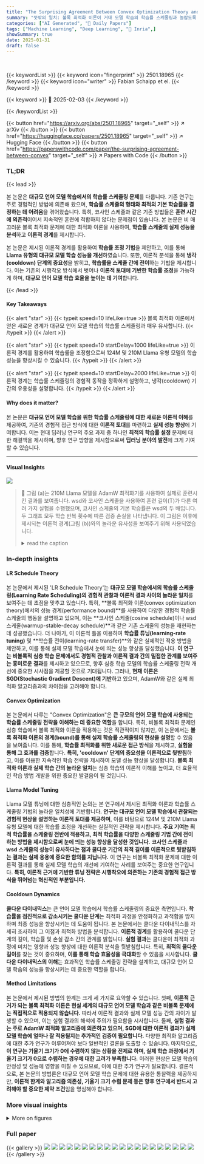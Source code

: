 ```yaml
---
title: "The Surprising Agreement Between Convex Optimization Theory and Learning-Rate Scheduling for Large Model Training"
summary: "뜻밖의 일치: 볼록 최적화 이론이 거대 모델 학습의 학습률 스케줄링과 놀랍도록 일치합니다!"
categories: ["AI Generated", "🤗 Daily Papers"]
tags: ["Machine Learning", "Deep Learning", "🏢 Inria",]
showSummary: true
date: 2025-01-31
draft: false
---
```


<br>

{{< keywordList >}}
{{< keyword icon="fingerprint" >}} 2501.18965 {{< /keyword >}}
{{< keyword icon="writer" >}} Fabian Schaipp et el. {{< /keyword >}}
 
{{< keyword >}} 🤗 2025-02-03 {{< /keyword >}}
 
{{< /keywordList >}}

{{< button href="https://arxiv.org/abs/2501.18965" target="_self" >}}
↗ arXiv
{{< /button >}}
{{< button href="https://huggingface.co/papers/2501.18965" target="_self" >}}
↗ Hugging Face
{{< /button >}}
{{< button href="https://paperswithcode.com/paper/the-surprising-agreement-between-convex" target="_self" >}}
↗ Papers with Code
{{< /button >}}




### TL;DR


{{< lead >}}

본 논문은 **대규모 언어 모델 학습에서의 학습률 스케줄링 문제**를 다룹니다.  기존 연구는 주로 경험적인 방법에 의존해 왔으며, **학습률 스케줄의 형태와 최적의 기본 학습률을 결정하는 데 어려움**을 겪어왔습니다. 특히, 코사인 스케줄과 같은 기존 방법들은 **훈련 시간에 의존적**이어서 지속적인 훈련에 적합하지 않다는 문제점이 있습니다.  본 논문은 비 매끄러운 볼록 최적화 문제에 대한 최적화 이론을 사용하여, **학습률 스케줄의 실제 성능을 분석**하고 **이론적 경계**를 제시합니다.

본 논문은 제시된 이론적 경계를 활용하여 **학습률 조정 기법**을 제안하고, 이를 통해 **Llama 유형의 대규모 모델 학습 성능을 개선**하였습니다.  또한, 이론적 분석을 통해 **냉각(cooldown) 단계의 중요성**을 밝히고, **학습률을 스케줄 간에 전이**하는 기법을 제시합니다.  이는 기존의 시행착오 방식에서 벗어나 **이론적 토대에 기반한 학습률 조정**을 가능하게 하며, **대규모 언어 모델 학습 효율을 높이는 데 기여**합니다.

{{< /lead >}}


#### Key Takeaways

{{< alert "star" >}}
{{< typeit speed=10 lifeLike=true >}} 볼록 최적화 이론에서 얻은 새로운 경계가 대규모 언어 모델 학습의 학습률 스케줄링과 매우 유사합니다. {{< /typeit >}}
{{< /alert >}}

{{< alert "star" >}}
{{< typeit speed=10 startDelay=1000 lifeLike=true >}} 이론적 경계를 활용하여 학습률을 조정함으로써 124M 및 210M Llama 유형 모델의 학습 성능을 향상시킬 수 있습니다. {{< /typeit >}}
{{< /alert >}}

{{< alert "star" >}}
{{< typeit speed=10 startDelay=2000 lifeLike=true >}} 이론적 경계는 학습률 스케줄링의 경험적 동작을 정확하게 설명하고, 냉각(cooldown) 기간의 유용성을 설명합니다. {{< /typeit >}}
{{< /alert >}}

#### Why does it matter?
본 논문은 **대규모 언어 모델 학습을 위한 학습률 스케줄링에 대한 새로운 이론적 이해**를 제공하여, 기존의 경험적 접근 방식에 대한 **이론적 토대**를 마련하고 **실제 성능 향상**에 기여합니다.  이는 현대 딥러닝 연구의 주요 과제 중 하나인 **최적의 학습률 설정** 문제에 대한 해결책을 제시하며, 향후 연구 방향을 제시함으로써 **딥러닝 분야의 발전**에 크게 기여할 수 있습니다.

------
#### Visual Insights



![](https://arxiv.org/html/2501.18965/x1.png)

> 🔼 그림 (a)는 210M Llama 모델을 AdamW 최적화기를 사용하여 실제로 훈련시킨 결과를 보여줍니다. wsd와 코사인 스케줄을 사용하여 훈련 길이(T)가 다른 여러 가지 실험을 수행했으며, 코사인 스케줄의 기본 학습률은 wsd의 두 배입니다.  두 그래프 모두 학습 반복 횟수에 따른 검증 손실을 나타냅니다. 이 그림은 이후에 제시되는 이론적 경계(그림 (b))와의 놀라운 유사성을 보여주기 위해 사용되었습니다.
> <details>
> <summary>read the caption</summary>
> (a) Real Loss Curves
> </details>







### In-depth insights


#### LR Schedule Theory
본 논문에서 제시된 'LR Schedule Theory'는 **대규모 모델 학습에서의 학습률 스케줄링(Learning Rate Scheduling)의 경험적 관찰과 이론적 결과 사이의 놀라운 일치**를 보여주는 데 초점을 맞추고 있습니다.  특히, **볼록 최적화 이론(convex optimization theory)에서의 성능 경계(performance bound)**를 사용하여 다양한 경험적 학습률 스케줄의 행동을 설명하고 있으며, 이는 **코사인 스케줄(cosine schedule)이나 wsd 스케줄(warmup-stable-decay schedule)**과 같은 기존 스케줄의 성능을 재현하는 데 성공했습니다.  더 나아가, 이 이론적 틀을 이용하여 **학습률 튜닝(learning-rate tuning)** 및 **학습률 전이(learning-rate transfer)**와 같은 실제적인 적용 방법을 제안하고, 이를 통해 실제 모델 학습에서 눈에 띄는 성능 향상을 달성했습니다. **이 연구는 비볼록적 심층 학습 문제에서도 경험적 관찰과 이론적 결과 간의 밀접한 관계를 보여주는 흥미로운 결과**를 제시하고 있으므로, 향후 심층 학습 모델의 학습률 스케줄링 전략 개선에 중요한 시사점을 제공할 것으로 기대됩니다.  그러나, **현재 이론은 SGD(Stochastic Gradient Descent)에 기반**하고 있으며, AdamW와 같은 실제 최적화 알고리즘과의 차이점을 고려해야 합니다.

#### Convex Optimization
본 논문에서 다루는 "Convex Optimization"은 **큰 규모의 언어 모델 학습에 사용되는 학습률 스케줄링 전략을 이해하는 데 중요한 역할**을 합니다.  특히, 비볼록 최적화 문제인 심층 학습에서 볼록 최적화 이론을 적용하는 것은 직관적이지 않지만, 이 논문에서는 **볼록 최적화 이론의 경계(bound)를 통해 실제 학습률 스케줄링의 현상을 설명**할 수 있음을 보여줍니다.  이를 통해, **학습률 최적화를 위한 새로운 접근 방식**을 제시하고, **실험을 통해 그 효과를 검증**합니다. **특히, 'cooldown' 단계의 중요성을 이론적으로 뒷받침**하고, 이를 이용한 지속적인 학습 전략을 제시하여 모델 성능 향상을 달성합니다.  **볼록 최적화 이론과 실제 학습 간의 놀라운 일치**는 심층 학습의 이론적 이해를 높이고, 더 효율적인 학습 방법 개발을 위한 중요한 발걸음이 될 것입니다.

#### Llama Model Tuning
Llama 모델 튜닝에 대한 심층적인 논의는 본 연구에서 제시된 최적화 이론과 학습률 스케줄링 기법의 놀라운 일치성에 기반합니다.  **연구는 대규모 언어 모델 학습에서 관찰되는 경험적 현상을 설명하는 이론적 토대를 제공하며**, 이를 바탕으로 124M 및 210M Llama 유형 모델에 대한 학습률 조정을 개선하는 실질적인 전략을 제시합니다.  **주요 기여는 최적 학습률을 스케줄링 전반에 적용하고, 최적 학습률을 다양한 스케줄링 기법 간에 전이하는 방법을 제시함으로써 눈에 띄는 성능 향상을 달성한 것입니다.**  **코사인 스케줄과 wsd 스케줄의 성능이 유사하다는 점과 쿨다운 기간의 최적 길이를 이론적으로 뒷받침하는 결과는 실제 응용에 중요한 함의를 지닙니다.** 이 연구는 비볼록 최적화 문제에 대한 이론적 결과를 통해 실제 모델 학습의 개선에 기여하는 사례를 보여주는 중요한 연구입니다.  **특히, 이론적 근거에 기반한 튜닝 전략은 시행착오에 의존하는 기존의 경험적 접근 방식을 뛰어넘는 혁신적인 부분입니다.**

#### Cooldown Dynamics
**쿨다운 다이내믹스**는 큰 언어 모델 학습에서 학습률 스케줄링의 중요한 측면입니다. **학습률을 점진적으로 감소시키는 쿨다운 단계**는 최적화 과정을 안정화하고 과적합을 방지하며 최종 성능을 향상시키는 데 도움이 됩니다.  본 논문에서는 쿨다운 다이내믹스를 자세히 조사하여 그 이점과 최적화 방법을 분석합니다. **이론적 경계**를 활용하여 쿨다운 단계의 길이, 학습률 및 손실 감소 간의 관계를 밝힙니다.  **실험 결과**는 쿨다운이 최적화 과정에 미치는 영향과 성능 향상에 대한 이론적 분석을 뒷받침합니다. 특히, **최적의 쿨다운 길이**를 찾는 것이 중요하며, **이를 통해 학습 효율성을 극대화**할 수 있음을 시사합니다.  **쿨다운 다이내믹스의 이해**는 효과적인 학습률 스케줄링 전략을 설계하고, 대규모 언어 모델 학습의 성능을 향상시키는 데 중요한 역할을 합니다.

#### Method Limitations
본 논문에서 제시된 방법의 한계는 크게 세 가지로 요약할 수 있습니다. 첫째, **이론적 근거가 되는 볼록 최적화 이론은 현실 세계의 대규모 언어 모델 학습과 같은 비볼록 문제에는 직접적으로 적용되지 않습니다.**  따라서 이론적 결과와 실제 모델 성능 간의 차이가 발생할 수 있으며, 이는 실험 결과의 해석에 주의가 필요함을 시사합니다. 둘째, **실험 결과는 주로 AdamW 최적화 알고리즘에 의존하고 있으며, SGD에 대한 이론적 결과가 실제 모델 학습에 얼마나 잘 적용될지는 추가적인 검증이 필요합니다.**  다양한 최적화 알고리즘에 대한 추가 연구가 이루어져야 보다 일반적인 결론을 도출할 수 있습니다. 마지막으로, **이 연구는 기울기 크기가 0에 수렴하지 않는 상황을 전제로 하며, 실제 학습 과정에서 기울기 크기가 0으로 수렴하는 경우에 대한 고려가 부족합니다.**  이러한 현상은 모델 학습의 안정성 및 성능에 영향을 미칠 수 있으므로, 이에 대한 추가 연구가 필요합니다.  결론적으로, 본 논문의 방법론은 대규모 언어 모델 학습 문제에 대한 유용한 통찰력을 제공하지만, **이론적 한계와 알고리즘 의존성, 기울기 크기 수렴 문제 등은 향후 연구에서 반드시 고려해야 할 중요한 제약 조건**임을 명심해야 합니다.


### More visual insights

<details>
<summary>More on figures
</summary>


![](https://arxiv.org/html/2501.18965/x2.png)

> 🔼 그림 (b)는 볼록 최적화 이론에서 유도된 이론적 경계를 보여줍니다. 구체적으로, 이 경계는 SGD(확률적 경사 하강법) 알고리즘을 사용하여 볼록 문제를 풀 때, 최적점에 도달하지 못하는 정도(suboptimality)를 나타냅니다. 이 그림은 실제 손실 곡선과의 놀라운 유사성을 보여주는 실험 결과와 함께 제시되어 있으며, 이론적 경계가 실제 학습 과정을 잘 설명함을 시사합니다.  그래프는 서로 다른 훈련 길이(T)에 대해 cosine 스케줄과 wsd 스케줄 모두에 대해 suboptimality 경계를 나타냅니다. 두 스케줄 모두에서, 훈련이 진행됨에 따라 경계가 감소하지만, wsd 스케줄의 경우 cooldown 단계 이후 손실 감소가 급격하게 나타납니다. 이는 wsd 스케줄의 실질적인 효용성을 이론적으로 뒷받침하는 증거로 볼 수 있습니다.
> <details>
> <summary>read the caption</summary>
> (b) Theoretical Bound
> </details>



![](https://arxiv.org/html/2501.18965/x3.png)

> 🔼  그림 1은 2억 1천만 매개변수를 가진 Llama 모델을 AdamW 최적화 알고리즘으로 학습시킨 결과와, 이론적 하한선(convex optimization 이론에서 유도됨)을 비교한 그래프입니다. 왼쪽 그래프는 실제 검증 손실(validation loss)을, 오른쪽 그래프는 이론적 하한선을 나타냅니다. 두 그래프 모두 wsd 스케줄과 cosine 스케줄을 사용하여 학습한 결과를 보여주며, 학습 횟수(T)가 서로 다른 여러 경우에 대한 결과를 포함합니다.  cosine 스케줄의 기본 학습률은 wsd 스케줄의 두 배로 설정되었습니다. 두 그래프의 유사성은, 대규모 모델 학습에서 사용하는 학습률 스케줄이 이론적 하한선과 매우 유사한 경향을 보인다는 것을 시사합니다. 
> <details>
> <summary>read the caption</summary>
> Figure 1: Strikingly similar: Validation loss for a 210M Llama model trained with AdamW (left) and the theoretical suboptimality bound (6) from convex optimization (right). Both plots show wsd and cosine schedule with different training lengths T𝑇Titalic_T, and with base learning-rate of cosine being twice as large as for wsd.
> </details>



![](https://arxiv.org/html/2501.18965/x4.png)

> 🔼 그림 2는 다양한 훈련 반복 횟수(T)에 따른 코사인 및 wsd 학습률 일정(왼쪽)과 이론적 경계(오른쪽)을 보여줍니다. 여기서 사용된 기본 학습률은 이론적 최적값(γ*)입니다. 이 그림은 코사인과 wsd 스케줄의 비교를 통해, 이론적 경계가 실제 손실 곡선과 매우 유사함을 보여줍니다. 특히, wsd 스케줄의 급격한 손실 감소 현상을 이론적 경계에서도 확인할 수 있습니다. 이는 wsd 스케줄이 훈련 후반부에 학습률을 급격히 감소시키는 냉각(cooldown) 단계를 포함하기 때문입니다.
> <details>
> <summary>read the caption</summary>
> Figure 2: Learning-rate schedule (left) and theoretical bound (right) for cosine and wsd, and various T𝑇Titalic_T, with base learning-rate γ⋆superscript𝛾⋆\gamma^{\star}italic_γ start_POSTSUPERSCRIPT ⋆ end_POSTSUPERSCRIPT.
> </details>



![](https://arxiv.org/html/2501.18965/x5.png)

> 🔼 그림 3(a)는 다양한 기본 학습률(베이스 러닝 레이트)에 따른 최종 경계값(파이널 바운드)의 변화를 보여줍니다. 가로축은 기본 학습률이고, 세로축은 최종 경계값입니다. 각 선은 다른 훈련 시간(T)을 나타내며, 각 훈련 시간에 대해 최적의 기본 학습률이 존재함을 알 수 있습니다. 코사인 스케줄과 wsd 스케줄 모두에 대해 이러한 현상이 나타납니다. 이는 최적의 기본 학습률이 훈련 시간에 따라 변화한다는 것을 시사하며, 훈련 시간에 따라 기본 학습률을 조정하는 것이 중요함을 보여줍니다.
> <details>
> <summary>read the caption</summary>
> (a) Learning-rate sweep
> </details>



![](https://arxiv.org/html/2501.18965/x6.png)

> 🔼 이 그림은 다양한 훈련 기간(T)에 따른 최적 기본 학습률(γ*)의 변화를 보여줍니다.  그래프는 코사인 스케줄과 wsd 스케줄에 대한 최적 기본 학습률을 각각 표시하며, 훈련 기간이 길어짐에 따라 최적 기본 학습률이 감소하는 경향을 보여줍니다.  또한, 코사인 스케줄의 최적 기본 학습률이 wsd 스케줄보다 약 두 배 더 크다는 것을 알 수 있습니다. 이는 이론적 경계값과 실제 경험적 관찰 모두에서 일치하는 결과입니다.
> <details>
> <summary>read the caption</summary>
> (b) Optimal base learning-rate vs. T𝑇Titalic_T
> </details>



![](https://arxiv.org/html/2501.18965/x7.png)

> 🔼 이 그림은 최적의 기본 학습률이 훈련 시간 T의 제곱근의 역수에 비례하여 감소함을 보여줍니다. 코사인 스케줄의 경우, wsd 스케줄의 약 두 배에 해당하는 0.92/0.47 ≈ 2의 비율로 더 큽니다. 오른쪽 그림의 점선은 최소 제곱법으로 얻어진 것입니다.  즉, 훈련 시간이 길어질수록 최적의 기본 학습률은 감소하지만, 코사인 스케줄의 경우 wsd 스케줄보다 더 큰 최적 학습률을 필요로 함을 보여줍니다.
> <details>
> <summary>read the caption</summary>
> Figure 3: Optimal base learning-rate decays with inverse square-root of training horizon T𝑇Titalic_T (right). For cosine, it is roughly twice as large as for wsd (as 0.92/0.47≈20.920.4720.92/0.47\approx 20.92 / 0.47 ≈ 2). The dashed curve in the right-hand side plot is obtained with a least-squares fit.
> </details>



![](https://arxiv.org/html/2501.18965/x8.png)

> 🔼 그림 3(a)는 다양한 기본 학습률(베이스 러닝 레이트)에 따른 최종 오차의 경향을 보여줍니다. 즉, 코사인 스케줄과 wsd 스케줄 모두에 대해 다양한 T(훈련 시간) 값에 대한 최적의 기본 학습률을 찾는 실험 결과입니다. 이는 학습률 스케줄을 최적화하는 데 있어 기본 학습률의 중요성을 보여주는 시각적 자료입니다.  x축은 기본 학습률의 크기를 나타내며, y축은 최종 오차(final bound ΩT)를 나타냅니다. 각 선은 서로 다른 훈련 시간 T를 나타냅니다.  그래프를 통해 최적의 기본 학습률이 훈련 시간에 따라 어떻게 변하는지, 그리고 코사인 스케줄과 wsd 스케줄의 차이를 비교 분석할 수 있습니다.
> <details>
> <summary>read the caption</summary>
> (a) Learning-rate sweep
> </details>



![](https://arxiv.org/html/2501.18965/x9.png)

> 🔼 그림은 다양한 냉각 비율에서 최종적으로 얻어지는 오차의 상한선을 보여줍니다. 냉각 비율이란, 학습률이 감소하기 시작하는 시점을 전체 학습 단계에서의 비율로 나타낸 것입니다. 이 그림은 냉각 비율이 증가함에 따라 오차의 상한선이 어떻게 변하는지 보여주며, 특정 냉각 비율에서 오차 상한이 최소화되는 것을 확인할 수 있습니다. 이러한 결과는 최적의 학습률 스케줄링을 설계하는 데 유용한 정보를 제공합니다.
> <details>
> <summary>read the caption</summary>
> (b) Final bound vs. cooldown fraction
> </details>



![](https://arxiv.org/html/2501.18965/x10.png)

> 🔼 그림 4는 최적의 기본 학습률과 콜다운 비율의 관계를 보여줍니다. (왼쪽) 고정된 기본 학습률(γ)에서 최적의 콜다운 비율은 1보다 작을 수 있습니다. (오른쪽) 실제 실험에서 유사한 포물선 형태의 곡선이 그림 21에 나와 있습니다. 요약하자면, 최적의 기본 학습률은 콜다운 비율이 증가함에 따라 증가하고, 고정된 기본 학습률에서는 최적의 콜다운 비율이 1보다 작을 수 있다는 것을 보여줍니다.
> <details>
> <summary>read the caption</summary>
> Figure 4: (Left) Optimal base learning-rate increases with cooldown fraction. (Right) For fixed γ𝛾\gammaitalic_γ, the optimal cooldown fraction can be smaller than 1111. The analogous curves for real experiments with similar parabola shapes are in Fig. 21.
> </details>



![](https://arxiv.org/html/2501.18965/x11.png)

> 🔼 그림 5는 다양한 콜다운 비율에 따른 학습률 스케줄(왼쪽)과 이론적 수렴(오른쪽)을 보여줍니다. 최적의 기본 학습률 γ⋆을 사용하면, 콜다운을 T0=1에서 시작하는 것이 최적임을 보여줍니다. 그림 21은 실제 실험 결과를 보여주는 유사한 그래프입니다. 이 그림은 콜다운의 길이가 전체 학습 성능에 미치는 영향을 이론적, 실험적으로 분석한 결과를 시각적으로 제시합니다. 콜다운 단계를 언제 시작하는지에 따라 최종 성능이 달라질 수 있음을 보여줍니다.
> <details>
> <summary>read the caption</summary>
> Figure 5: Schedule (left) and theoretical convergence (right) for varying cooldown fraction. With optimal base learning-rate γ⋆superscript𝛾⋆\gamma^{\star}italic_γ start_POSTSUPERSCRIPT ⋆ end_POSTSUPERSCRIPT, starting the cooldown at T0=1subscript𝑇01T_{0}=1italic_T start_POSTSUBSCRIPT 0 end_POSTSUBSCRIPT = 1 is optimal. Fig. 21 shows the analogous plot for real experiments with the same behavior.
> </details>



![](https://arxiv.org/html/2501.18965/x12.png)

> 🔼  그림 6은 왼쪽에 가정된 기울기 형태와 오른쪽에 이론적 수렴을 보여줍니다.  일정한 G<sub>t</sub>(α=0)의 경우에만 wsd에서 손실의 급격한 감소가 명확하게 나타납니다.  즉, 이 그림은 기울기의 크기가 변하지 않을 때(α=0), wsd 스케줄에서 관찰되는 손실의 급격한 감소 현상을 이론적으로 설명하고 있습니다.  반면 기울기의 크기가 변화하면(α≠0) 이 현상이 나타나지 않음을 시각적으로 보여줍니다.
> <details>
> <summary>read the caption</summary>
> Figure 6: Assumed gradient shape (left) and theoretical converegnce (right). Only with α=0𝛼0\alpha=0italic_α = 0 (constant Gtsubscript𝐺𝑡G_{t}italic_G start_POSTSUBSCRIPT italic_t end_POSTSUBSCRIPT), the sudden drop for wsd is clearly visible.
> </details>



![](https://arxiv.org/html/2501.18965/x13.png)

> 🔼 그림은 논문의 4장(이론적 시뮬레이션)에서 나온 것으로, wsd(warmup-stable-decay) 스케줄의 성능에 대한 이론적 분석 결과를 보여줍니다.  (a)는 쿨다운 비율이 20%인 wsd 스케줄을 사용했을 때, 학습률 변화와 이론적 하한 경계 값의 변화를 보여줍니다.  x축은 반복 횟수, y축은 학습률(왼쪽) 또는 이론적 하한 경계 값(오른쪽)입니다.  다양한 학습 횟수(200, 300, 400, 500, 600)에 대한 결과가 나타나 있습니다.  쿨다운 구간이 추가됨으로 인해 발생하는 손실 감소 현상을 이론적으로 설명하는 데 도움을 줍니다.  본 그림은 경험적 결과와 이론적 결과 사이의 일치성을 보여줍니다.
> <details>
> <summary>read the caption</summary>
> (a) wsd with cooldown fraction 0.20.20.20.2
> </details>



![](https://arxiv.org/html/2501.18965/x14.png)

> 🔼 그림 7(b)는 코사인 스케줄에 대한 PEP 하한과 상한 경계를 보여줍니다. 상한 경계는 이전 섹션에서 설명한 것처럼 코사인 스케줄의 손실 곡선과 유사한 모양을 보입니다. 하한 경계는 상한 경계와 모양이 비슷하지만 값은 더 작습니다. 이는 이론적 경계가 실제 손실 곡선을 잘 반영함을 보여줍니다.
> <details>
> <summary>read the caption</summary>
> (b) cosine
> </details>



![](https://arxiv.org/html/2501.18965/x15.png)

> 🔼 그림 7은 매끄럽지 않은 볼록 최적화 문제에 대한 SGD에 대한 최적의 학습률을 사용하는 상한 Ωt와 하한을 비교한 것입니다. 이 그림은 이론적 상한과 하한이 형태가 매우 유사함을 보여줍니다. 특히, wsd 스케줄의 경우 냉각 단계(cooldown period)에서 손실이 급격히 감소하는 현상이 두 경계 모두에서 관찰됩니다. 이는 이론적 상한이 실제 손실 곡선을 잘 반영함을 시사합니다.
> <details>
> <summary>read the caption</summary>
> Figure 7: PEP lower bound matches the upper bound ΩtsubscriptΩ𝑡\Omega_{t}roman_Ω start_POSTSUBSCRIPT italic_t end_POSTSUBSCRIPT closely in shape.
> </details>



![](https://arxiv.org/html/2501.18965/x16.png)

> 🔼 그림 8은 짧은 기간 동안 학습된 학습률 스케줄을 더 긴 기간으로 전이하는 방법을 보여줍니다. 먼저 4000번의 반복 횟수 동안 학습된 wsd 스케줄을 사용합니다. 그런 다음, 이 스케줄을 6000번(1.5배), 8000번(2배), 12000번(3배), 16000번(4배)의 반복 횟수로 확장합니다. 짧은 학습 후 학습률을 감소시키면(녹색선), 학습률을 일정하게 유지하는 경우(회색선)보다 Ωt의 상한이 훨씬 더 우수해집니다. 파선(푸른색)은 조정된 γ*를 사용하는 선형 감쇠 스케줄에 대한 상한선을 나타냅니다.
> <details>
> <summary>read the caption</summary>
> Figure 8: Transfering the learning-rate schedule from horizon T1=4000subscript𝑇14000T_{1}=4000italic_T start_POSTSUBSCRIPT 1 end_POSTSUBSCRIPT = 4000 to T2∈[1.5⁢T1,4⁢T1]subscript𝑇21.5subscript𝑇14subscript𝑇1T_{2}\in[1.5T_{1},4T_{1}]italic_T start_POSTSUBSCRIPT 2 end_POSTSUBSCRIPT ∈ [ 1.5 italic_T start_POSTSUBSCRIPT 1 end_POSTSUBSCRIPT , 4 italic_T start_POSTSUBSCRIPT 1 end_POSTSUBSCRIPT ] (see also Fig. 22, left). Decreasing the learning rate (green) after the short run (at iteration 3200320032003200) leads to significant better bound ΩtsubscriptΩ𝑡\Omega_{t}roman_Ω start_POSTSUBSCRIPT italic_t end_POSTSUBSCRIPT as keeping it constant (grey). Dashed horizontal lines (blue) mark bounds for linear-decay schedule with tuned γ⋆superscript𝛾⋆\gamma^{\star}italic_γ start_POSTSUPERSCRIPT ⋆ end_POSTSUPERSCRIPT.
> </details>



![](https://arxiv.org/html/2501.18965/x17.png)

> 🔼 그림 9는 학습률 스케줄을 다른 시간 지평으로 전이하는 방법을 보여줍니다. (왼쪽) 짧은 기간(T₁ = 4000) 동안 조정된 wsd 스케줄을 더 긴 기간(T₂∈[1.5T₁, 4T₁])으로 확장하는 방법을 보여줍니다. (오른쪽) 쿨다운 길이를 조정하지 않으면 최적값에서 크게 벗어날 수 있음을 보여줍니다. 점선은 조정된 γ*를 사용한 선형 감쇠 스케줄의 경계를 나타냅니다.
> <details>
> <summary>read the caption</summary>
> Figure 9: (Left) Transferring the wsd schedule from horizon T1=4000subscript𝑇14000T_{1}=4000italic_T start_POSTSUBSCRIPT 1 end_POSTSUBSCRIPT = 4000 to T2∈[1.5⁢T1,4⁢T1]subscript𝑇21.5subscript𝑇14subscript𝑇1T_{2}\in[1.5T_{1},4T_{1}]italic_T start_POSTSUBSCRIPT 2 end_POSTSUBSCRIPT ∈ [ 1.5 italic_T start_POSTSUBSCRIPT 1 end_POSTSUBSCRIPT , 4 italic_T start_POSTSUBSCRIPT 1 end_POSTSUBSCRIPT ]. (Right) Not adapting the cooldown length leads to significant suboptimality. Dashed horizontal lines mark bound for the linear-decay schedule with tuned γ⋆superscript𝛾⋆\gamma^{\star}italic_γ start_POSTSUPERSCRIPT ⋆ end_POSTSUPERSCRIPT.
> </details>



![](https://arxiv.org/html/2501.18965/x18.png)

> 🔼 그림 10은 논문의 5장 '응용' 섹션에 속하며, 지속적인 학습을 위한 학습률 일정 계획의 실제 적용 결과를 보여줍니다. 124M 및 210M Llama 스타일 변환기 모델을 사용한 실험 결과를 나타내며, 기존 학습률 유지 방식과 제안된 적응형 학습률 계획 방식을 비교 분석합니다. 그림 (a)는 124M 모델의 검증 손실 곡선을, (b)는 210M 모델의 검증 손실 곡선을 보여줍니다.  각 그래프는 기존의 학습률을 유지하는 방법과 제안된 적응형 학습률 계획을 사용하는 방법에 따른 검증 손실 변화를 보여줍니다. 이를 통해 제안된 적응형 계획이 검증 손실 감소에 미치는 영향을 시각적으로 확인할 수 있습니다.
> <details>
> <summary>read the caption</summary>
> (a) 124124124124M model
> </details>



![](https://arxiv.org/html/2501.18965/x19.png)

> 🔼 그림 (b)는 210M 매개변수를 가진 Llama 스타일의 언어 모델을 AdamW 최적화 알고리즘을 사용하여 학습시킨 결과를 보여줍니다.  그림은 두 가지 학습률 스케줄(wsd와 코사인 스케줄)에 따른 검증 손실을 나타내며, 서로 다른 학습 횟수(T)에 대한 결과를 보여줍니다.  wsd 스케줄의 경우 코사인 스케줄보다 기저 학습률이 절반 수준이지만, 성능 면에서 거의 동등한 결과를 보입니다. 이는 본 논문에서 제시하는 볼록 최적화 이론과의 놀라운 일치를 보여주는 예시 중 하나입니다.  특히, wsd 스케줄의 냉각(cooldown) 단계에서 손실이 급격하게 감소하는 현상이 이론적 경계와 실제 결과 모두에서 관찰됩니다.
> <details>
> <summary>read the caption</summary>
> (b) 210210210210M model
> </details>



![](https://arxiv.org/html/2501.18965/x20.png)

> 🔼 그림 10은 기존 학습 시간(T1=50,000)에서 학습을 더 진행하는 경우(T2는 기존 학습 시간의 2배에서 4배) 학습률 스케줄을 어떻게 조정하는지 보여줍니다. 40,000번의 반복 이후에 기본 학습률을 감소시키면(녹색 선), 기본 학습률을 동일하게 유지하는 경우(회색 선)와 비교하여 검증 손실이 약간 감소하는 것을 확인할 수 있습니다. 손실 값 차이(약 0.01)에 대한 자세한 내용은 5.1절과 B.5절에 설명되어 있습니다. 자세한 스케줄은 그림 22를 참조하세요.
> <details>
> <summary>read the caption</summary>
> Figure 10: Transferring the learning-rate schedule from horizon T1=50 000subscript𝑇150000T_{1}=50\,000italic_T start_POSTSUBSCRIPT 1 end_POSTSUBSCRIPT = 50 000 to T2∈[2⁢T1,4⁢T1]subscript𝑇22subscript𝑇14subscript𝑇1T_{2}\in[2T_{1},4T_{1}]italic_T start_POSTSUBSCRIPT 2 end_POSTSUBSCRIPT ∈ [ 2 italic_T start_POSTSUBSCRIPT 1 end_POSTSUBSCRIPT , 4 italic_T start_POSTSUBSCRIPT 1 end_POSTSUBSCRIPT ]. Decreasing the base learning-rate (green) after 40404040k steps leads to small improvements in validation loss compared to keeping it the same (grey). We discuss the significance of the difference in loss values of (around 0.010.010.010.01) in Section 5.1 and Section B.5. See Fig. 22 for schedules.
> </details>



![](https://arxiv.org/html/2501.18965/x21.png)

> 🔼 그림 11은 최적의 기본 학습률을 콜다운 비율 c에서 선형 감소(c=1)로 전환하는 방법을 보여줍니다. 왼쪽은 선형 콜다운, 오른쪽은 1-제곱근 콜다운을 사용한 결과입니다. 점선은 6차 다항식을 피팅한 것입니다. 이 그림은 서로 다른 콜다운 방식에서 최적의 기본 학습률을 어떻게 추정하고 전이할 수 있는지 보여줍니다.  특히, 특정 콜다운 비율에서 최적의 학습률을 알고 있다면, 이를 바탕으로 선형 콜다운이나 다른 콜다운 방식에 대한 최적의 학습률을 추정하는 데 도움이 될 수 있습니다.
> <details>
> <summary>read the caption</summary>
> Figure 11: Transferring the optimal base learning-rate from cooldown fraction c𝑐citalic_c to linear-decay (c=1𝑐1c=1italic_c = 1): for linear cooldown (left) and 1-sqrt cooldown (right). Dashed lines are fitted polynomial of degree 6666.
> </details>



![](https://arxiv.org/html/2501.18965/x22.png)

> 🔼 그림 12a는 제시된 이론적 경계(Corollary 2)를 바탕으로 한 학습률 전이(learning rate transfer)를 보여줍니다. 특정한 냉각(cooldown) 비율에서 최적의 기본 학습률(optimal base learning rate)을 알고 있다면, 이론적 경계에 따라 선형 감소(linear decay) 스케줄에서 기본 학습률을 예측할 수 있습니다. 이 그림은 다양한 수평선(horizon)에서 냉각 비율 c와 선형 감소 스케줄에서 최적의 기본 학습률 간의 관계를 보여주는 것으로, 이론적 예측과 실제 실험 결과 간의 일치성을 강조합니다.
> <details>
> <summary>read the caption</summary>
> (a) Learning rate transfer
> </details>



![](https://arxiv.org/html/2501.18965/x23.png)

> 🔼 그림 3(b)는 다양한 훈련 호라이즌 T에 대해 최적의 기본 학습률 γ*를 보여줍니다. 최적의 기본 학습률은 코사인 스케줄의 경우 wsd 스케줄보다 대략 두 배 더 크다는 것을 알 수 있습니다. 이는 이전 연구에서 관찰된 경험적 관찰과 일치합니다.
> <details>
> <summary>read the caption</summary>
> (b) Learning rate sweep
> </details>



![](https://arxiv.org/html/2501.18965/x24.png)

> 🔼 그림 12는 124M 모델에 대한 학습률 전이(그림 11 재분석)를 보여줍니다. 오른쪽 그림에서 확인할 수 있듯이, 각 콜다운 비율 c에 대해 최적의 성능을 내는 기본 학습률 γc를 조사했습니다. 이론적 예측(예: γ(0.994) ≈ e0.7γ*(0.2))과 실제 관측 결과(검은색 선)가 거의 완벽하게 일치하는 것을 확인할 수 있습니다. 워밍업으로 인해 최대 콜다운 비율은 0.994이며, 이는 완전한 선형 스케줄에 해당합니다.
> <details>
> <summary>read the caption</summary>
> Figure 12: (Left) Re-analysis of learning-rate transfer (Fig. 11) for 124124124124M model. γcsubscript𝛾𝑐\gamma_{c}italic_γ start_POSTSUBSCRIPT italic_c end_POSTSUBSCRIPT denotes the best performing base learning-rate for cooldown fraction c𝑐citalic_c, estimated from a sweep (right). We observe that the learning-rate transfer (black line) almost perfectly matches the predictions by theory (e.g., γ⁢(0.994)≈e0.7⁢γ⋆⁢(0.2)𝛾0.994superscript𝑒0.7superscript𝛾⋆0.2\gamma(0.994)\approx e^{0.7}\gamma^{\star}(0.2)italic_γ ( 0.994 ) ≈ italic_e start_POSTSUPERSCRIPT 0.7 end_POSTSUPERSCRIPT italic_γ start_POSTSUPERSCRIPT ⋆ end_POSTSUPERSCRIPT ( 0.2 )). Note that the maximal cooldown fraction is 0.9940.9940.9940.994 due to warmup and corresponds to a full linear schedule.
> </details>



![](https://arxiv.org/html/2501.18965/x25.png)

> 🔼 그림 13은 그림 2와 동일하지만, (11)식의 Ωt를 사용한다는 점이 다릅니다. 그림 2는 볼록 최적화 문제에 대한 이론적 경계를 실제 손실 곡선과 비교한 것이라면, 그림 13은 (10)식의 평균 최적성 경계 대신 (11)식의 최소 최적성 경계를 사용하여 동일한 비교를 수행한 것입니다. 이는 최적성 경계의 모양에 어떤 영향을 미치는지, 특히 wsd 일정에서 냉각 기간 동안 손실이 급격히 감소하는 현상이 어떻게 반영되는지 보여줍니다.
> <details>
> <summary>read the caption</summary>
> Figure 13: Same as Fig. 2, but with ΩtsubscriptΩ𝑡\Omega_{t}roman_Ω start_POSTSUBSCRIPT italic_t end_POSTSUBSCRIPT from (11)
> </details>



![](https://arxiv.org/html/2501.18965/x26.png)

> 🔼 이 그림은 다양한 기본 학습률에 따른 최종 경계값(ΩT)을 보여줍니다.  수평축은 기본 학습률(γ)이고, 수직축은 최종 경계값(ΩT)입니다.  다양한 훈련 길이(T)에 대한 곡선들이 표시되어 있으며, 각 곡선은 특정 훈련 길이에서의 최종 경계값 변화를 보여줍니다.  이 그림을 통해, 주어진 훈련 시간 내에서 최적의 기본 학습률을 결정하는 데 도움이 되는 정보를 제공합니다.  다른 그림들과 함께 볼 때, 최적 기본 학습률이 훈련 시간과 어떤 관계를 가지는지, 그리고 이러한 관계가 코사인 스케줄과 wsd 스케줄에서 어떻게 다른지 이해하는 데 중요한 역할을 합니다.
> <details>
> <summary>read the caption</summary>
> (a) Learning-rate sweep
> </details>



![](https://arxiv.org/html/2501.18965/x27.png)

> 🔼 그림 (b)는 다양한 훈련 횟수(T)에 따른 최적 기본 학습률(γ*)의 변화를 보여줍니다.  이 그림은 이론적 경계(Corollary 2)에서 도출된 최적 기본 학습률이 훈련 횟수에 따라 어떻게 변하는지를 보여주는 시각적 자료입니다.  구체적으로, 최적 기본 학습률은 훈련 횟수의 제곱근에 반비례하는 경향을 보이는데, 이는 코사인 스케줄과 wsd 스케줄 모두에서 관찰됩니다.  그림에서는 코사인 스케줄의 최적 기본 학습률이 wsd 스케줄보다 약 두 배 더 큰 것도 확인할 수 있으며, 이는 이론적 분석과 일치합니다. 이러한 관계는 실제 경험적 관찰과 일치하며, 큰 언어 모델 학습에서 학습률 스케줄링 전략을 조정하는 데 유용한 정보를 제공합니다.
> <details>
> <summary>read the caption</summary>
> (b) Optimal base learning-rate vs. T𝑇Titalic_T
> </details>



![](https://arxiv.org/html/2501.18965/x28.png)

> 🔼 그림 14는 그림 3과 동일하지만, 수식 (11)의 Ωt를 사용한다는 점만 다릅니다. 그림 3은 SGD(확률적 경사 하강법)에 대한 이론적 경계(bound)를 다양한 학습률 스케줄(cosine과 wsd)과 훈련 기간(T)에 대해 나타낸 것입니다. 이론적 경계는 목적 함수의 최적값과 SGD 반복에 의해 얻어진 현재 값의 차이를 제한하는 상한선을 보여줍니다.  그림 14는 그림 3과 동일한 비교를 하지만, 경계를 계산할 때 사용하는 수식이 다릅니다. 수식 (11)은 수식 (9)와 달리 SGD의 평균적 성능이 아닌 최소값에 대한 경계를 계산합니다. 따라서, 그림 14는  그림 3과 비교하여,  학습률 스케줄 및 훈련 기간에 따른 최소 손실값의 이론적 경계를 보여줍니다.
> <details>
> <summary>read the caption</summary>
> Figure 14: Same as Fig. 3, but with ΩtsubscriptΩ𝑡\Omega_{t}roman_Ω start_POSTSUBSCRIPT italic_t end_POSTSUBSCRIPT from (11)
> </details>



![](https://arxiv.org/html/2501.18965/x29.png)

> 🔼 그림 3(a)는 다양한 기본 학습률(베이스 러닝 레이트)에 따른 최종 경계값(파이널 바운드)의 변화를 보여줍니다.  수평축은 기본 학습률이고, 수직축은 최종 경계값입니다.  각 선은 서로 다른 훈련 기간(T)을 나타내며, 훈련 기간이 길어짐에 따라 최종 경계값이 어떻게 변하는지 보여줍니다. 코사인 스케줄과 wsd 스케줄 모두에 대해 이러한 경향이 나타납니다.  이는 최적의 기본 학습률이 훈련 기간에 따라 어떻게 변하는지를 이해하는 데 도움이 됩니다.  즉, 훈련 시간에 맞춰 기본 학습률을 조정하는 것이 최적의 성능을 달성하는 데 중요함을 시사합니다.
> <details>
> <summary>read the caption</summary>
> (a) Learning-rate sweep
> </details>



![](https://arxiv.org/html/2501.18965/x30.png)

> 🔼 이 그림은 다양한 콜다운 비율에 따른 최종 경계값을 보여줍니다. 콜다운 비율이란, 학습률이 감소하기 시작하는 시점을 나타내는 지표입니다. 이 그림은 콜다운 비율이 변화함에 따라 최종 손실 경계값이 어떻게 변하는지 보여줍니다.  일반적으로, 콜다운 비율이 증가함에 따라 최종 손실 경계값이 감소하는 경향을 보입니다. 하지만 특정 지점을 넘어서면 최종 손실 경계값이 다시 증가하기 시작하는 것을 볼 수 있습니다.  이는 최적의 콜다운 비율이 존재함을 시사합니다.
> <details>
> <summary>read the caption</summary>
> (b) Final bound vs. cooldown fraction
> </details>



![](https://arxiv.org/html/2501.18965/x31.png)

> 🔼 그림 15는 그림 4와 동일하지만, (11)식에서 계산된 Ωt를 사용한다는 점에서 차이가 있습니다. 그림 4는 다양한 냉각 비율에 대한 최적 기본 학습률과 최종 경계값의 관계를 보여주는 반면, 그림 15는 최종 경계값이 냉각 비율에 따라 어떻게 변하는지 보여줍니다. 이는 이론적 한계가 실제 손실 곡선과 얼마나 잘 일치하는지 보여주는 실험 결과입니다.  그림 15는 이론적 경계가 실제 손실 곡선과 일치하는 정도를 보여주는 실험결과입니다. 특히, wsd 스케줄의 경우 냉각 단계에서 손실이 급격히 감소하는 현상이 이론적 경계에도 반영되어 있음을 보여줍니다.
> <details>
> <summary>read the caption</summary>
> Figure 15: Same as Fig. 4, but with ΩtsubscriptΩ𝑡\Omega_{t}roman_Ω start_POSTSUBSCRIPT italic_t end_POSTSUBSCRIPT from (11)
> </details>



![](https://arxiv.org/html/2501.18965/x32.png)

> 🔼 그림 16은 다양한 냉각 비율(cooldown fraction)에서의 wsd(warmup-stable-decay) 스케줄과 코사인 스케줄의 이론적 최적 기울기(optimal base learning-rate)와 이에 따른 이론적 경계(theoretical bound)를 보여줍니다. 그림 5와 동일한 설정이지만, 여기서는 최적화 문제의 하한선(suboptimality)에 대한 평균값이 아닌, 마지막 반복에서의 하한선(last-iterate suboptimality)을 사용하여 계산된 이론적 경계(theoretical bound)를 사용합니다.  그림을 통해 냉각 단계의 길이 변화가 이론적 경계에 미치는 영향을 시각적으로 확인하고, 냉각 비율이 최적 기울기에 어떻게 영향을 미치는지, 그리고 이론적 경계가 실제 손실 곡선(loss curves)과 얼마나 유사한지 비교 분석합니다.  특히, wsd 스케줄에서 냉각 단계가 시작될 때 손실이 급격히 감소하는 현상이 이론적 경계에서도 나타나는 것을 보여줍니다.
> <details>
> <summary>read the caption</summary>
> Figure 16: Same as Fig. 5, but with ΩtsubscriptΩ𝑡\Omega_{t}roman_Ω start_POSTSUBSCRIPT italic_t end_POSTSUBSCRIPT from (11)
> </details>



![](https://arxiv.org/html/2501.18965/x33.png)

> 🔼 그림 17은 볼록하지만 매끄럽지 않은 문제에 대한 wsd 스케줄의 손실 급감 현상과 세 가지 스케줄(wsd, constant, cosine)에 대한 반복 경로를 보여줍니다. 왼쪽 그림은 wsd 스케줄에서 손실이 급격히 감소하는 것을 보여주고, 오른쪽 그림은 세 가지 스케줄의 반복 경로를 보여줍니다. wsd 스케줄의 경우 쿨다운 기간이 점선으로 표시되어 있으며, 별표는 최적 해를 나타냅니다.
> <details>
> <summary>read the caption</summary>
> Figure 17: (Left) Sudden drop of the loss for wsd schedule for a convex, non-smooth problem. (Right) Iterate path for the three schedules. For wsd, the cooldown period is indicated with the dashed line. Star marks solution.
> </details>



![](https://arxiv.org/html/2501.18965/x34.png)

> 🔼 그림 18은 다양한 학습률 스케줄의 수렴 속도를 보여줍니다. 최적의 기본 학습률(각 스케줄마다 개별적으로 선택됨)을 사용하여 수렴도를 나타냅니다. (a)는 다양한 스케줄에 따른 손실 감소를 보여주는 반면, (b)는 기본 학습률에 대한 최적의 수렴도를 보여줍니다.
> <details>
> <summary>read the caption</summary>
> (a) Convergence
> </details>



![](https://arxiv.org/html/2501.18965/x35.png)

> 🔼 그림 3(b)는 다양한 훈련 기간(T)에 따른 최적 기본 학습률(γ*)의 변화를 보여줍니다. 최적 기본 학습률은 훈련 기간의 제곱근에 반비례하여 감소하는 것을 알 수 있습니다. 코사인 스케줄의 경우 wsd 스케줄보다 최적 기본 학습률이 약 두 배 더 큰 것을 확인할 수 있습니다.
> <details>
> <summary>read the caption</summary>
> (b) Learning-rate sweep
> </details>



![](https://arxiv.org/html/2501.18965/x36.png)

> 🔼 그림 18은 다양한 학습률 스케줄의 수렴성을 비교한 그래프입니다. 각 스케줄에 대해 개별적으로 선택된 최적 기본 학습률(γ*)을 사용하여 수렴성을 나타냅니다.  그래프는 서로 다른 학습률 스케줄(wsd, linear, 1/sqrt, constant, cosine, 1-sqrt)의 수렴 속도를 보여주며, 각 스케줄의 최적 기본 학습률을 찾는 과정과 그에 따른 수렴 결과를 비교 분석하는 데 유용합니다.
> <details>
> <summary>read the caption</summary>
> Figure 18: Comparison of various learning-rate schedules. Convergence is plotted with the optimal base learning-rate γ⋆superscript𝛾⋆\gamma^{\star}italic_γ start_POSTSUPERSCRIPT ⋆ end_POSTSUPERSCRIPT (chosen individually for each schedule).
> </details>



![](https://arxiv.org/html/2501.18965/x37.png)

> 🔼 그림 19는 코사인 스케줄의 사이클 길이 비교를 보여줍니다. Hoffmann 등의 논문(2022)의 그림 A1과 비교해 볼 수 있습니다. 이 그림은 다양한 코사인 스케줄의 사이클 길이에 따른 수렴 성능을 보여주는 여러 그래프로 구성되어 있습니다. 각 그래프는 특정 사이클 길이에서의 손실 함수 값의 변화를 시간에 따라 나타내며, 서로 다른 사이클 길이에 따른 수렴 속도와 최종 손실 값의 차이를 시각적으로 비교할 수 있도록 합니다. 이를 통해 코사인 스케줄의 사이클 길이가 모델 학습 성능에 미치는 영향을 분석하고 최적의 사이클 길이를 선택하는 데 도움이 되는 정보를 제공합니다.
> <details>
> <summary>read the caption</summary>
> Figure 19: Comparison of cycle lengths for the cosine schedule. Compare to Figure A1 in Hoffmann et al. (2022).
> </details>



![](https://arxiv.org/html/2501.18965/x38.png)

> 🔼 그림 20은 wsd 스케줄의 수렴 경계가 상수 스케줄의 경계와 어떻게 다른지를 보여줍니다. (왼쪽) wsd 스케줄은 쿨다운 기간 동안 로그 항이 사라지므로 상수 스케줄보다 더 나은 경계를 제공합니다. 어두운 회색 선은 상수 스케줄의 경계를 나타냅니다. (오른쪽) wsd 스케줄에 대해 Ωt=T1/γ+γT2라는 경계의 개별 항들을 보여줍니다. 여기서 γ는 최적의 기본 학습률입니다. 경계의 급격한 감소는 γT2 항에서 비롯됩니다.
> <details>
> <summary>read the caption</summary>
> Figure 20: (Left) The benefit of cooldown is reflected in the absence of logarithmic terms. Dark grey marks the bound of the constant schedule. (Right) Plotting the individual terms of the bound Ωt=𝒯1/γ+γ⁢𝒯2subscriptΩ𝑡subscript𝒯1𝛾𝛾subscript𝒯2\Omega_{t}=\mathcal{T}_{1}/\gamma+\gamma\mathcal{T}_{2}roman_Ω start_POSTSUBSCRIPT italic_t end_POSTSUBSCRIPT = caligraphic_T start_POSTSUBSCRIPT 1 end_POSTSUBSCRIPT / italic_γ + italic_γ caligraphic_T start_POSTSUBSCRIPT 2 end_POSTSUBSCRIPT with γ=γ⋆𝛾superscript𝛾⋆\gamma=\gamma^{\star}italic_γ = italic_γ start_POSTSUPERSCRIPT ⋆ end_POSTSUPERSCRIPT for the wsd schedule. The sudden drop of the bound comes from the term γ⁢𝒯2𝛾subscript𝒯2\gamma\mathcal{T}_{2}italic_γ caligraphic_T start_POSTSUBSCRIPT 2 end_POSTSUBSCRIPT.
> </details>



![](https://arxiv.org/html/2501.18965/x39.png)

> 🔼 그림 21은 실제 학습 곡선을 사용하여 그림 5(오른쪽)와 그림 4(b)를 재현한 것입니다. 왼쪽 그림은 쿨다운 비율 0.6을 제외하고, 손실 곡선에 스파이크가 발생하고 늦게 회복되는 것을 보여줍니다. 오른쪽 그림은 고정된 학습률에 대해 실제 학습 데이터가 포물선 모양을 보이는 것을 보여주는 그림 4(b)의 유사 그림입니다.
> <details>
> <summary>read the caption</summary>
> Figure 21: (Left) Analogous to Fig. 5 (right) with real training curves. We remove cooldown fraction 0.60.60.60.6 as its loss curve shows a spike and recovers only late. (Right) Analogous of Fig. 4(b) with real training data that shows a parabola shape for fixed learning-rates.
> </details>



</details>






### Full paper

{{< gallery >}}
<img src="paper_images/1.png" class="grid-w50 md:grid-w33 xl:grid-w25" />
<img src="paper_images/2.png" class="grid-w50 md:grid-w33 xl:grid-w25" />
<img src="paper_images/3.png" class="grid-w50 md:grid-w33 xl:grid-w25" />
<img src="paper_images/4.png" class="grid-w50 md:grid-w33 xl:grid-w25" />
<img src="paper_images/5.png" class="grid-w50 md:grid-w33 xl:grid-w25" />
<img src="paper_images/6.png" class="grid-w50 md:grid-w33 xl:grid-w25" />
<img src="paper_images/7.png" class="grid-w50 md:grid-w33 xl:grid-w25" />
<img src="paper_images/8.png" class="grid-w50 md:grid-w33 xl:grid-w25" />
<img src="paper_images/9.png" class="grid-w50 md:grid-w33 xl:grid-w25" />
<img src="paper_images/10.png" class="grid-w50 md:grid-w33 xl:grid-w25" />
<img src="paper_images/11.png" class="grid-w50 md:grid-w33 xl:grid-w25" />
<img src="paper_images/12.png" class="grid-w50 md:grid-w33 xl:grid-w25" />
<img src="paper_images/13.png" class="grid-w50 md:grid-w33 xl:grid-w25" />
<img src="paper_images/14.png" class="grid-w50 md:grid-w33 xl:grid-w25" />
<img src="paper_images/15.png" class="grid-w50 md:grid-w33 xl:grid-w25" />
<img src="paper_images/16.png" class="grid-w50 md:grid-w33 xl:grid-w25" />
<img src="paper_images/17.png" class="grid-w50 md:grid-w33 xl:grid-w25" />
<img src="paper_images/18.png" class="grid-w50 md:grid-w33 xl:grid-w25" />
<img src="paper_images/19.png" class="grid-w50 md:grid-w33 xl:grid-w25" />
<img src="paper_images/20.png" class="grid-w50 md:grid-w33 xl:grid-w25" />
{{< /gallery >}}